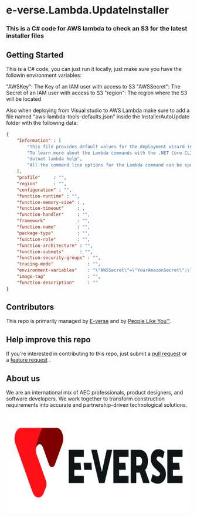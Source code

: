 # e-verse.Lambda.UpdateInstaller

<h3 align="left">This is a C# code for AWS lambda to check an S3 for the latest installer files
<br/>

## Getting Started
This is a C# code, you can just run it locally, just make sure you have the followin environment variables:

"AWSKey": The Key of an IAM user with access to S3
"AWSSecret": The Secret of an IAM user with access to S3 
"region": The region where the S3 will be located

Also when deploying from Visual studio to AWS Lambda make sure to add a file named "aws-lambda-tools-defaults.json" inside the InstallerAutoUpdate folder with the following data:

```json
{
    "Information" : [
        "This file provides default values for the deployment wizard inside Visual Studio and the AWS Lambda commands added to the .NET Core CLI.",
        "To learn more about the Lambda commands with the .NET Core CLI execute the following command at the command line in the project root directory.",
        "dotnet lambda help",
        "All the command line options for the Lambda command can be specified in this file."
    ],
    "profile"     : "",
    "region"      : "",
    "configuration" : "",
    "function-runtime" : "",
    "function-memory-size" : ,
    "function-timeout"     : ,
    "function-handler"     : "",
    "framework"            : "",
    "function-name"        : "",
    "package-type"         : "",
    "function-role"        : "",
    "function-architecture" : "",
    "function-subnets"      : "",
    "function-security-groups" : "",
    "tracing-mode"             : "",
    "environment-variables"    : "\"AWSSecret\"=\"YourAmazonSecret\";\"AWSKey\"=\"YourAmazonKey\";\"region\"=\"YourAmazonRegion\"",
    "image-tag"                : "",
    "function-description"     : ""
}
```

## Contributors
This repo is primarily managed by [E-verse](https://www.e-verse.co/) and by [People Like You™](https://github.com/EverseDevelopment/e-verse.Lambda.UpdateInstaller/pulse).

## Help improve this repo
If you're interested in contributing to this repo, just submit a [pull request](https://github.com/EverseDevelopment/e-verse.Lambda.UpdateInstaller/pulls) or a [feature request](https://github.com/EverseDevelopment/e-verse.Lambda.UpdateInstaller/issues) .

## About us ##

We are an international mix of AEC professionals, product designers, and software developers. We work together to transform construction requirements into accurate and partnership-driven technological solutions.

<p align="center" width="100%">
    <a href="https://www.e-verse.com/">
    <img src="https://github.com/EverseDevelopment/DynaForge/blob/main/Assets/e-verse_logo_no%20slogan.jpg" width="732" height="271" align="center">
    </a>
</p>
